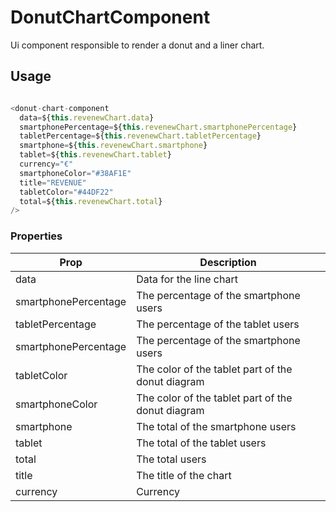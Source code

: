 # DonutChartComponent
Ui component responsible to render a donut and a liner chart.

## Usage
```javascript

<donut-chart-component
  data=${this.revenewChart.data}
  smartphonePercentage=${this.revenewChart.smartphonePercentage}
  tabletPercentage=${this.revenewChart.tabletPercentage}
  smartphone=${this.revenewChart.smartphone}
  tablet=${this.revenewChart.tablet}
  currency="€"
  smartphoneColor="#38AF1E"
  title="REVENUE"
  tabletColor="#44DF22"
  total=${this.revenewChart.total}
/>
```


### Properties

| Prop           | Description              |
|---------------|--------------------------|
| data         | Data for the line chart  |
| smartphonePercentage  | The percentage of the smartphone users  |
| tabletPercentage  | The percentage of the tablet users  |
| smartphonePercentage  | The percentage of the smartphone users 
| tabletColor  | The color of the tablet part of the donut diagram  |
| smartphoneColor  | The color of the tablet part of the donut diagram  |
| smartphone  | The total of the smartphone users |
| tablet  | The total of the tablet users  |
| total  | The total  users |
| title  | The title of the  chart |
| currency  | Currency   |
